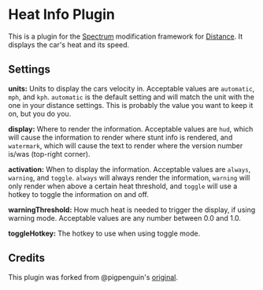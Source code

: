 # Heat Info Plugin

This is a plugin for the [Spectrum](https://github.com/Ciastex/Spectrum) modification framework for [Distance](http://survivethedistance.com/). It displays the car's heat and its speed.

## Settings

**units:** Units to display the cars velocity in. Acceptable values are `automatic`, `mph`, and `kph`. `automatic` is the default setting and will match the unit with the one in your distance settings. This is probably the value you want to keep it on, but you do you.

**display:** Where to render the information. Acceptable values are `hud`, which will cause the information to render where stunt info is rendered, and `watermark`, which will cause the text to render where the version number is/was (top-right corner).

**activation:** When to display the information. Acceptable values are `always`, `warning`, and `toggle`. `always` will always render the information, `warning` will only render when above a certain heat threshold, and `toggle` will use a hotkey to toggle the information on and off.

**warningThreshold:** How much heat is needed to trigger the display, if using warning mode. Acceptable values are any number between 0.0 and 1.0.

**toggleHotkey:** The hotkey to use when using toggle mode.

## Credits

This plugin was forked from @pigpenguin's [original](https://github.com/pigpenguin/Spectrum-Heat-Plugin).

